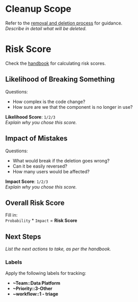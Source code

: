 # Cleanup Scope
Refer to the [removal and deletion process](https://about.gitlab.com/handbook/business-technology/data-team/how-we-work/#removal-and-deletion-process) for guidance.  
*Describe in detail what will be deleted.*

# Risk Score

Check the [handbook](https://about.gitlab.com/handbook/business-technology/data-team/how-we-work/#calculate-a-risk-score) for calculating risk scores.

## Likelihood of Breaking Something

Questions:
- How complex is the code change?
- How sure are we that the component is no longer in use?

**Likelihood Score**: `1/2/3`  
*Explain why you chose this score.*

## Impact of Mistakes

Questions:
- What would break if the deletion goes wrong?
- Can it be easily reversed?
- How many users would be affected?

**Impact Score**: `1/2/3`  
*Explain why you chose this score.*

## Overall Risk Score

Fill in:  
`Probability` * `Impact` = **Risk Score**

## Next Steps
*List the next actions to take, as per the handbook.*

### Labels
Apply the following labels for tracking:
- **~Team::Data Platform**
- **~Priority::3-Other**
- **~workflow::1 - triage**
